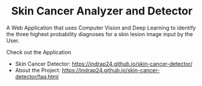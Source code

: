 <h1 align=center> Skin Cancer Analyzer and Detector </h1>

A Web Application that uses Computer Vision and Deep Learning to identify the three highest probability diagnoses for a skin lesion image input by the User.

Check out the Application
  - Skin Cancer Detector: https://indrap24.github.io/skin-cancer-detector/
  - About the Project: https://indrap24.github.io/skin-cancer-detector/faq.html
